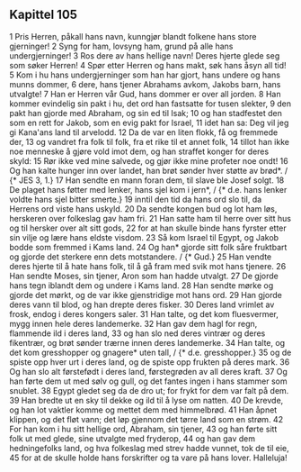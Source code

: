 ## Kapittel 105

1 Pris Herren, påkall hans navn, kunngjør blandt folkene hans store gjerninger!
2 Syng for ham, lovsyng ham, grund på alle hans undergjerninger!
3 Ros dere av hans hellige navn! Deres hjerte glede seg som søker Herren!
4 Spør etter Herren og hans makt, søk hans åsyn all tid!
5 Kom i hu hans undergjerninger som han har gjort, hans undere og hans munns dommer,
6 dere, hans tjener Abrahams avkom, Jakobs barn, hans utvalgte!
7 Han er Herren vår Gud, hans dommer er over all jorden.
8 Han kommer evindelig sin pakt i hu, det ord han fastsatte for tusen slekter,
9 den pakt han gjorde med Abraham, og sin ed til Isak;
10 og han stadfestet den som en rett for Jakob, som en evig pakt for Israel,
11 idet han sa: Deg vil jeg gi Kana'ans land til arvelodd.
12 Da de var en liten flokk, få og fremmede der,
13 og vandret fra folk til folk, fra et rike til et annet folk,
14 tillot han ikke noe menneske å gjøre vold imot dem, og han straffet konger for deres skyld:
15 Rør ikke ved mine salvede, og gjør ikke mine profeter noe ondt!
16 Og han kalte hunger inn over landet, han brøt sønder hver støtte av brød*. / {* JES 3, 1.}
17 Han sendte en mann foran dem, til slave ble Josef solgt.
18 De plaget hans føtter med lenker, hans sjel kom i jern*, / {* d.e. hans lenker voldte hans sjel bitter smerte.}
19 inntil den tid da hans ord slo til, da Herrens ord viste hans uskyld.
20 Da sendte kongen bud og lot ham løs, herskeren over folkeslag gav ham fri.
21 Han satte ham til herre over sitt hus og til hersker over alt sitt gods,
22 for at han skulle binde hans fyrster etter sin vilje og lære hans eldste visdom.
23 Så kom Israel til Egypt, og Jakob bodde som fremmed i Kams land.
24 Og han* gjorde sitt folk såre fruktbart og gjorde det sterkere enn dets motstandere. / {* Gud.}
25 Han vendte deres hjerte til å hate hans folk, til å gå fram med svik mot hans tjenere.
26 Han sendte Moses, sin tjener, Aron som han hadde utvalgt.
27 De gjorde hans tegn iblandt dem og undere i Kams land.
28 Han sendte mørke og gjorde det mørkt, og de var ikke gjenstridige mot hans ord.
29 Han gjorde deres vann til blod, og han drepte deres fisker.
30 Deres land vrimlet av frosk, endog i deres kongers saler.
31 Han talte, og det kom fluesvermer, mygg innen hele deres landemerke.
32 Han gav dem hagl for regn, flammende ild i deres land,
33 og han slo ned deres vintrær og deres fikentrær, og brøt sønder trærne innen deres landemerke.
34 Han talte, og det kom gresshopper og gnagere* uten tall, / {* d.e. gresshopper.}
35 og de spiste opp hver urt i deres land, og de spiste opp frukten på deres mark.
36 Og han slo alt førstefødt i deres land, førstegrøden av all deres kraft.
37 Og han førte dem ut med sølv og gull, og det fantes ingen i hans stammer som snublet.
38 Egypt gledet seg da de dro ut; for frykt for dem var falt på dem.
39 Han bredte ut en sky til dekke og ild til å lyse om natten.
40 De krevde, og han lot vaktler komme og mettet dem med himmelbrød.
41 Han åpnet klippen, og det fløt vann; det løp gjennom det tørre land som en strøm.
42 For han kom i hu sitt hellige ord, Abraham, sin tjener,
43 og han førte sitt folk ut med glede, sine utvalgte med fryderop,
44 og han gav dem hedningefolks land, og hva folkeslag med strev hadde vunnet, tok de til eie,
45 for at de skulle holde hans forskrifter og ta vare på hans lover. Halleluja!
